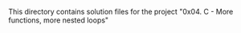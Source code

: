 This directory contains solution files for the project "0x04. C - More functions, more nested loops"
